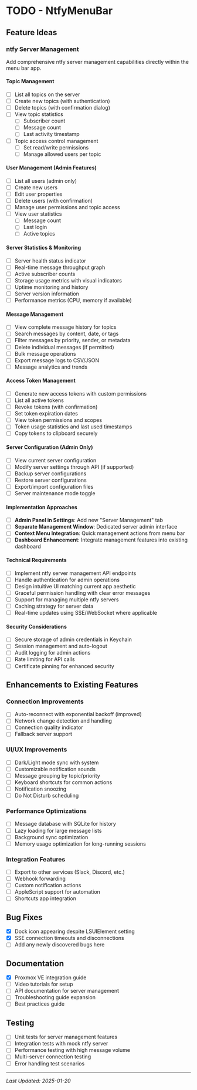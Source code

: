 # TODO - NtfyMenuBar

## Feature Ideas

### ntfy Server Management
Add comprehensive ntfy server management capabilities directly within the menu bar app.

#### Topic Management
- [ ] List all topics on the server
- [ ] Create new topics (with authentication)
- [ ] Delete topics (with confirmation dialog)
- [ ] View topic statistics
  - [ ] Subscriber count
  - [ ] Message count
  - [ ] Last activity timestamp
- [ ] Topic access control management
  - [ ] Set read/write permissions
  - [ ] Manage allowed users per topic

#### User Management (Admin Features)
- [ ] List all users (admin only)
- [ ] Create new users
- [ ] Edit user properties
- [ ] Delete users (with confirmation)
- [ ] Manage user permissions and topic access
- [ ] View user statistics
  - [ ] Message count
  - [ ] Last login
  - [ ] Active topics

#### Server Statistics & Monitoring
- [ ] Server health status indicator
- [ ] Real-time message throughput graph
- [ ] Active subscriber counts
- [ ] Storage usage metrics with visual indicators
- [ ] Uptime monitoring and history
- [ ] Server version information
- [ ] Performance metrics (CPU, memory if available)

#### Message Management
- [ ] View complete message history for topics
- [ ] Search messages by content, date, or tags
- [ ] Filter messages by priority, sender, or metadata
- [ ] Delete individual messages (if permitted)
- [ ] Bulk message operations
- [ ] Export message logs to CSV/JSON
- [ ] Message analytics and trends

#### Access Token Management
- [ ] Generate new access tokens with custom permissions
- [ ] List all active tokens
- [ ] Revoke tokens (with confirmation)
- [ ] Set token expiration dates
- [ ] View token permissions and scopes
- [ ] Token usage statistics and last used timestamps
- [ ] Copy tokens to clipboard securely

#### Server Configuration (Admin Only)
- [ ] View current server configuration
- [ ] Modify server settings through API (if supported)
- [ ] Backup server configurations
- [ ] Restore server configurations
- [ ] Export/import configuration files
- [ ] Server maintenance mode toggle

#### Implementation Approaches
- [ ] **Admin Panel in Settings**: Add new "Server Management" tab
- [ ] **Separate Management Window**: Dedicated server admin interface
- [ ] **Context Menu Integration**: Quick management actions from menu bar
- [ ] **Dashboard Enhancement**: Integrate management features into existing dashboard

#### Technical Requirements
- [ ] Implement ntfy server management API endpoints
- [ ] Handle authentication for admin operations
- [ ] Design intuitive UI matching current app aesthetic
- [ ] Graceful permission handling with clear error messages
- [ ] Support for managing multiple ntfy servers
- [ ] Caching strategy for server data
- [ ] Real-time updates using SSE/WebSocket where applicable

#### Security Considerations
- [ ] Secure storage of admin credentials in Keychain
- [ ] Session management and auto-logout
- [ ] Audit logging for admin actions
- [ ] Rate limiting for API calls
- [ ] Certificate pinning for enhanced security

## Enhancements to Existing Features

### Connection Improvements
- [ ] Auto-reconnect with exponential backoff (improved)
- [ ] Network change detection and handling
- [ ] Connection quality indicator
- [ ] Fallback server support

### UI/UX Improvements
- [ ] Dark/Light mode sync with system
- [ ] Customizable notification sounds
- [ ] Message grouping by topic/priority
- [ ] Keyboard shortcuts for common actions
- [ ] Notification snoozing
- [ ] Do Not Disturb scheduling

### Performance Optimizations
- [ ] Message database with SQLite for history
- [ ] Lazy loading for large message lists
- [ ] Background sync optimization
- [ ] Memory usage optimization for long-running sessions

### Integration Features
- [ ] Export to other services (Slack, Discord, etc.)
- [ ] Webhook forwarding
- [ ] Custom notification actions
- [ ] AppleScript support for automation
- [ ] Shortcuts app integration

## Bug Fixes
- [x] Dock icon appearing despite LSUIElement setting
- [x] SSE connection timeouts and disconnections
- [ ] Add any newly discovered bugs here

## Documentation
- [x] Proxmox VE integration guide
- [ ] Video tutorials for setup
- [ ] API documentation for server management
- [ ] Troubleshooting guide expansion
- [ ] Best practices guide

## Testing
- [ ] Unit tests for server management features
- [ ] Integration tests with mock ntfy server
- [ ] Performance testing with high message volume
- [ ] Multi-server connection testing
- [ ] Error handling test scenarios

---

*Last Updated: 2025-01-20*